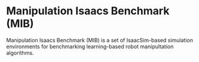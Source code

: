 # Manipulation Isaacs Benchmark (MIB)
Manipulation Isaacs Benchmark (MIB) is a set of IsaacSim-based simulation environments for benchmarking learning-based robot manipultation algorithms.